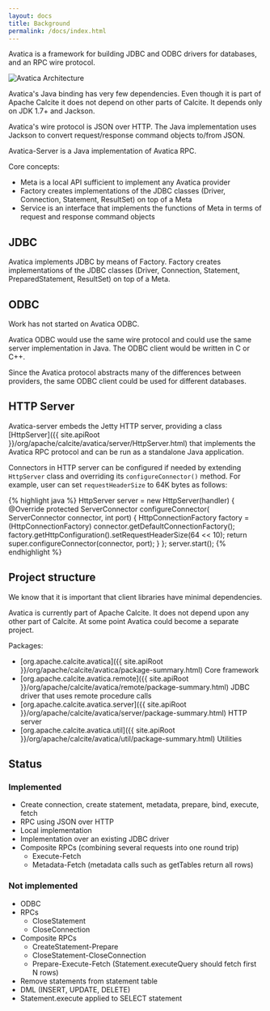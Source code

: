 ```yaml
---
layout: docs
title: Background
permalink: /docs/index.html
---
```

<!--
{% comment %}
Licensed to the Apache Software Foundation (ASF) under one or more
contributor license agreements.  See the NOTICE file distributed with
this work for additional information regarding copyright ownership.
The ASF licenses this file to you under the Apache License, Version 2.0
(the "License"); you may not use this file except in compliance with
the License.  You may obtain a copy of the License at

http://www.apache.org/licenses/LICENSE-2.0

Unless required by applicable law or agreed to in writing, software
distributed under the License is distributed on an "AS IS" BASIS,
WITHOUT WARRANTIES OR CONDITIONS OF ANY KIND, either express or implied.
See the License for the specific language governing permissions and
limitations under the License.
{% endcomment %}
-->

Avatica is a framework for building JDBC and ODBC drivers for databases,
and an RPC wire protocol.

![Avatica Architecture](https://raw.githubusercontent.com/julianhyde/share/master/slides/avatica-architecture.png)

Avatica's Java binding has very few dependencies.
Even though it is part of Apache Calcite it does not depend on other parts of
Calcite. It depends only on JDK 1.7+ and Jackson.

Avatica's wire protocol is JSON over HTTP.
The Java implementation uses Jackson to convert request/response command
objects to/from JSON.

Avatica-Server is a Java implementation of Avatica RPC.

Core concepts:

* Meta is a local API sufficient to implement any Avatica provider
* Factory creates implementations of the JDBC classes (Driver, Connection,
  Statement, ResultSet) on top of a Meta
* Service is an interface that implements the functions of Meta in terms
  of request and response command objects

## JDBC

Avatica implements JDBC by means of Factory.
Factory creates implementations of the JDBC classes (Driver, Connection,
Statement, PreparedStatement, ResultSet) on top of a Meta.

## ODBC

Work has not started on Avatica ODBC.

Avatica ODBC would use the same wire protocol and could use the same server
implementation in Java. The ODBC client would be written in C or C++.

Since the Avatica protocol abstracts many of the differences between providers,
the same ODBC client could be used for different databases.

## HTTP Server

Avatica-server embeds the Jetty HTTP server, providing a class
[HttpServer]({{ site.apiRoot }}/org/apache/calcite/avatica/server/HttpServer.html)
that implements the Avatica RPC protocol
and can be run as a standalone Java application.

Connectors in HTTP server can be configured if needed by extending
`HttpServer` class and overriding its `configureConnector()` method.
For example, user can set `requestHeaderSize` to 64K bytes as follows:

{% highlight java %}
HttpServer server = new HttpServer(handler) {
  @Override
  protected ServerConnector configureConnector(
      ServerConnector connector, int port) {
    HttpConnectionFactory factory = (HttpConnectionFactory)
        connector.getDefaultConnectionFactory();
    factory.getHttpConfiguration().setRequestHeaderSize(64 << 10);
    return super.configureConnector(connector, port);
  }
};
server.start();
{% endhighlight %}

## Project structure

We know that it is important that client libraries have minimal dependencies.

Avatica is currently part of Apache Calcite.
It does not depend upon any other part of Calcite.
At some point Avatica could become a separate project.

Packages:

* [org.apache.calcite.avatica]({{ site.apiRoot }}/org/apache/calcite/avatica/package-summary.html) Core framework
* [org.apache.calcite.avatica.remote]({{ site.apiRoot }}/org/apache/calcite/avatica/remote/package-summary.html) JDBC driver that uses remote procedure calls
* [org.apache.calcite.avatica.server]({{ site.apiRoot }}/org/apache/calcite/avatica/server/package-summary.html) HTTP server
* [org.apache.calcite.avatica.util]({{ site.apiRoot }}/org/apache/calcite/avatica/util/package-summary.html) Utilities

## Status

### Implemented

* Create connection, create statement, metadata, prepare, bind, execute, fetch
* RPC using JSON over HTTP
* Local implementation
* Implementation over an existing JDBC driver
* Composite RPCs (combining several requests into one round trip)
  * Execute-Fetch
  * Metadata-Fetch (metadata calls such as getTables return all rows)

### Not implemented

* ODBC
* RPCs
  * CloseStatement
  * CloseConnection
* Composite RPCs
  * CreateStatement-Prepare
  * CloseStatement-CloseConnection
  * Prepare-Execute-Fetch (Statement.executeQuery should fetch first N rows)
* Remove statements from statement table
* DML (INSERT, UPDATE, DELETE)
* Statement.execute applied to SELECT statement
